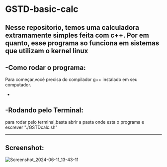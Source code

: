 # GSTD-basic-calc
Nesse repositorio, temos uma calculadora extramamente simples feita com c++.
Por em quanto, esse programa so funciona em sistemas que utilizam o kernel linux
-
-Como rodar o programa:
-
Para começar,você precisa do compilador g++ instalado em seu computador.

-
-Rodando pelo Terminal:
-
para rodar pelo terminal,basta abrir a pasta onde esta o programa e escrever "./GSTDcalc.sh"

----------------------
Screenshot:
----------------------

![Screenshot_2024-06-11_13-43-11](https://github.com/Golfinsstd/GSTD-basic-calc/assets/165297153/b99566bb-654c-48e1-be8a-7c32eff9b165)



